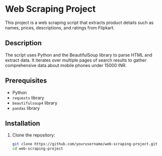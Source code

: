 # Web Scraping Project

This project is a web scraping script that extracts product details such as names, prices, descriptions, and ratings from Flipkart.

## Description

The script uses Python and the BeautifulSoup library to parse HTML and extract data. It iterates over multiple pages of search results to gather comprehensive data about mobile phones under 15000 INR.

## Prerequisites

- Python
- `requests` library
- `beautifulsoup4` library
- `pandas` library

## Installation

1. Clone the repository:
   ```bash
   git clone https://github.com/yourusername/web-scraping-project.git
   cd web-scraping-project
